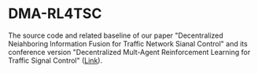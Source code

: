 # DMA-RL4TSC

The source code and related baseline of our paper "Decentralized Neiahboring lnformation Fusion for Traffic Network
Sianal Control" and its conference version "Decentralized Mult-Agent Reinforcement Learning for Traffic Signal
Control" ([Link](https://ieeexplore.ieee.org/abstract/document/10240119)).